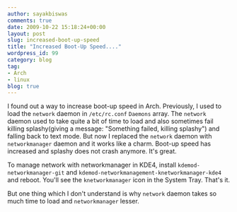 ```yaml
---
author: sayakbiswas
comments: true
date: 2009-10-22 15:18:24+00:00
layout: post
slug: increased-boot-up-speed
title: "Increased Boot-Up Speed...."
wordpress_id: 99
category: blog
tag:
- Arch
- linux
blog: true
---
```


I found out a way to increase boot-up speed in Arch. Previously, I used to load the `network` daemon in `/etc/rc.conf` `Daemons` array. The `network` daemon used to take quite a bit of time to load and also sometimes fail killing splashy(giving a message: "Something failed, killing splashy") and falling back to text mode. But now I replaced the `network` daemon with `networkmanager` daemon and it works like a charm. Boot-up speed has increased and splashy does not crash anymore. It's great.

To manage network with networkmanager in KDE4, install `kdemod-networkmanager-git` and `kdemod-networkmanagement-knetworkmanager-kde4` and reboot. You'll see the `knetworkmanager` icon in the System Tray. That's it.

But one thing which I don't understand is why `network` daemon takes so much time to load and `networkmanager` lesser.
